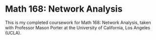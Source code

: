 # Math 168: Network Analysis

This is my completed coursework for Math 168: Network Analysis, taken with Professor Mason Porter at the University of California, Los Angeles (UCLA).
